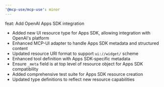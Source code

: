 ```yaml
---
'@mcp-use/mcp-use': minor
---
```


feat: Add OpenAI Apps SDK integration

- Added new UI resource type for Apps SDK, allowing integration with OpenAI's platform
- Enhanced MCP-UI adapter to handle Apps SDK metadata and structured content
- Updated resource URI format to support `ui://widget/` scheme
- Enhanced tool definition with Apps SDK-specific metadata
- Ensure `_meta` field is at top level of resource object for Apps SDK compatibility
- Added comprehensive test suite for Apps SDK resource creation
- Updated type definitions to reflect new resource capabilities
